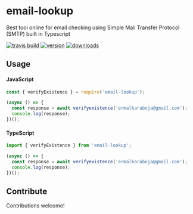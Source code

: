 # email-lookup

Best tool online for email checking using Simple Mail Transfer Protocol (SMTP) built in Typescript

[![travis build](https://img.shields.io/travis/manishsaraan/email-lookup.svg?style=flat-square)](https://travis-ci.org/manishsaraan/email-lookup)
[![version](https://img.shields.io/npm/v/email-lookup.svg?style=flat-square)](<(http://npm.im/email-lookup)>)
[![downloads](https://img.shields.io/npm/dm/email-lookup.svg?style=flat-square)](https://npm-stat.com/charts.html?package=email-lookups&from=2015-08-01)

## Usage

#### JavaScript

```javascript
const { verifyExistence } = require('email-lookup');

(async () => {
  const response = await verifyexistence('ermalkaraboja@gmail.com');
  console.log(response);
})();
```

#### TypeScript

```typescript
import { verifyExistence } from 'email-lookup';

(async () => {
  const response = await verifyexistence('ermalkaraboja@gmail.com');
  console.log(response);
})();
```

## Contribute

Contributions welcome!
